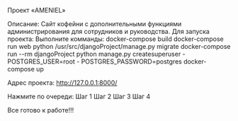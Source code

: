 Проект «AMENIEL»

Описание: Сайт кофейни с дополнительными функциями администрирования для сотрудников и руководства. 
Для запуска проекта:
Выполните комманды:
docker-compose build
docker-compose run web python /usr/src/djangoProject/manage.py migrate
docker-compose run --rm djangoProject python manage.py createsuperuser
	- POSTGRES_USER=root
	- POSTGRES_PASSWORD=postgres
docker-compose up

Адрес проекта:
http://127.0.0.1:8000/

Нажмите по очереди:
Шаг 1
Шаг 2
Шаг 3
Шаг 4

Все готово к работе!!!
